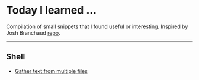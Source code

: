 # Today I learned ...

Compilation of small snippets that I found useful or interesting. Inspired by Josh Branchaud [repo](https://github.com/jbranchaud/til).

----------------

## Shell

- [Gather text from multiple files](shell/gather-text-from-multiple-files.md)


